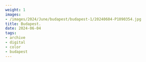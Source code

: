 ```yaml
---
weight: 1
images:
- /images/2024/June/budapest/budapest-1/20240604-P1090354.jpg
title: Budapest.
date: 2024-06-04
tags:
- archive
- digital
- color
- budapest
---
```


